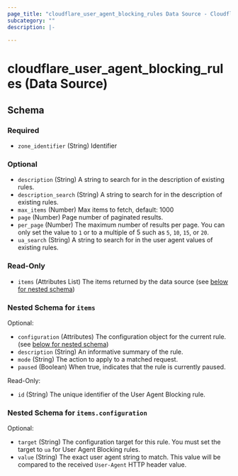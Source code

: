 ```yaml
---
page_title: "cloudflare_user_agent_blocking_rules Data Source - Cloudflare"
subcategory: ""
description: |-
  
---
```


# cloudflare_user_agent_blocking_rules (Data Source)




<!-- schema generated by tfplugindocs -->
## Schema

### Required

- `zone_identifier` (String) Identifier

### Optional

- `description` (String) A string to search for in the description of existing rules.
- `description_search` (String) A string to search for in the description of existing rules.
- `max_items` (Number) Max items to fetch, default: 1000
- `page` (Number) Page number of paginated results.
- `per_page` (Number) The maximum number of results per page. You can only set the value to `1` or to a multiple of 5 such as `5`, `10`, `15`, or `20`.
- `ua_search` (String) A string to search for in the user agent values of existing rules.

### Read-Only

- `items` (Attributes List) The items returned by the data source (see [below for nested schema](#nestedatt--items))

<a id="nestedatt--items"></a>
### Nested Schema for `items`

Optional:

- `configuration` (Attributes) The configuration object for the current rule. (see [below for nested schema](#nestedatt--items--configuration))
- `description` (String) An informative summary of the rule.
- `mode` (String) The action to apply to a matched request.
- `paused` (Boolean) When true, indicates that the rule is currently paused.

Read-Only:

- `id` (String) The unique identifier of the User Agent Blocking rule.

<a id="nestedatt--items--configuration"></a>
### Nested Schema for `items.configuration`

Optional:

- `target` (String) The configuration target for this rule. You must set the target to `ua` for User Agent Blocking rules.
- `value` (String) The exact user agent string to match. This value will be compared to the received `User-Agent` HTTP header value.


